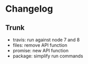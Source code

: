 
# Changelog

## Trunk

* travis: run against node 7 and 8
* files: remove API function
* promise: new API function
* package: simplify run commands
